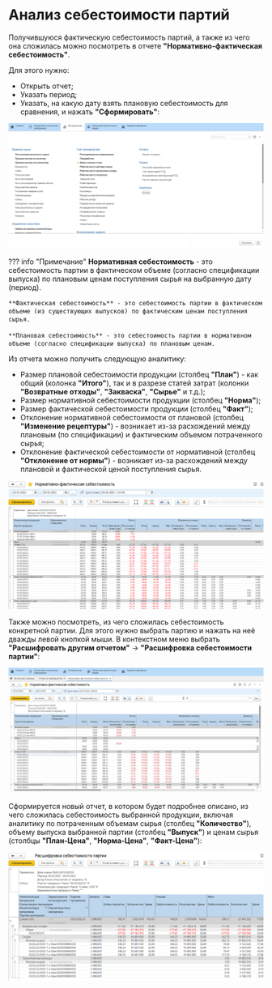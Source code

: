 # Анализ себестоимости партий

Получившуюся фактическую себестоимость партий, а также из чего она
сложилась можно посмотреть в отчете **"Нормативно-фактическая себестоимость"**.

Для этого нужно:

- Открыть отчет;
- Указать период;
- Указать, на какую дату взять плановую себестоимость для сравнения, и нажать **"Сформировать"**:

![](AnalysisPrimeCost.assets/1.gif)

??? info "Примечание"
    **Нормативная себестоимость** - это себестоимость партии в фактическом объеме (согласно спецификации выпуска) по плановым ценам поступления сырья на выбранную дату (период).

    **Фактическая себестоимость** - это себестоимость партии в фактическом объеме (из существующих выпусков) по фактическим ценам поступления сырья.

    **Плановая себестоимость** - это себестоимость партии в нормативном объеме (согласно спецификации выпуска) по плановым ценам.

Из отчета можно получить следующую аналитику:

  - Размер плановой себестоимости продукции (столбец **"План"**) - как общий (колонка **"Итого"**), так и в разрезе статей затрат (колонки **"Возвратные отходы"**, **"Закваска"**, **"Сырье"** и т.д.);
  - Размер нормативной себестоимости продукции (столбец **"Норма"**);
  - Размер фактической себестоимости продукции (столбец **"Факт"**);
  - Отклонение нормативной себестоимости от плановой (столбец **"Изменение рецептуры"**) - возникает из-за расхождений между плановым (по спецификации) и фактическим объемом потраченного сырья;
  - Отклонение фактической себестоимости от нормативной (столбец **"Отклонение от нормы"**) - возникает из-за расхождений между плановой и фактической ценой поступления сырья.
    
![](AnalysisPrimeCost.assets/1.png)  
    
Также можно посмотреть, из чего сложилась себестоимость конкретной партии. Для этого нужно выбрать партию и нажать на неё дважды левой кнопкой мыши. В контекстном меню выбрать **"Расшифровать другим отчетом"** -\> **"Расшифровка себестоимости партии"**:  

![](AnalysisPrimeCost.assets/2.gif)

Сформируется новый отчет, в котором будет подробнее описано, из чего сложилась себестоимость выбранной продукции, включая аналитику по потраченным объемам сырья (столбец **"Количество"**), объему выпуска выбранной партии (столбец **"Выпуск"**) и ценам сырья (столбцы **"План-Цена"**, **"Норма-Цена"**, **"Факт-Цена"**): 

![](AnalysisPrimeCost.assets/2.png) 